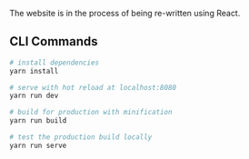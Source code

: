 The website is in the process of being re-written using React.

## CLI Commands

```bash
# install dependencies
yarn install

# serve with hot reload at localhost:8080
yarn run dev

# build for production with minification
yarn run build

# test the production build locally
yarn run serve
```
